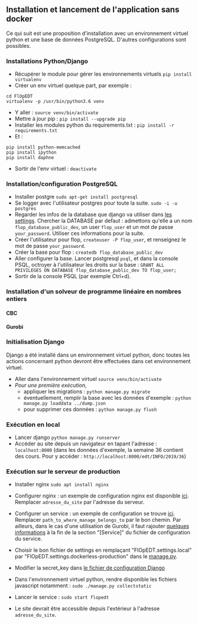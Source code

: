 ## Installation et lancement de l'application sans docker

Ce qui suit est une proposition d'installation avec un environnement
virtuel python et une base de données PostgreSQL. D'autres
configurations sont possibles.

### Installations Python/Django

- Récupérer le module pour gérer les environnements virtuels
```pip install virtualenv```
- Créer un env virtuel quelque part, par exemple :
```
cd FlOpEDT
virtualenv -p /usr/bin/python3.6 venv
```
- Y aller :
```source venv/bin/activate```
- Mettre à jour pip :
```pip install --upgrade pip```
- Installer les modules python du requirements.txt :
```pip install -r requirements.txt```
- Et :
```
pip install python-memcached
pip install ipython
pip install daphne
```
- Sortir de l'env virtuel :
```deactivate```


### Installation/configuration PostgreSQL 

- Installer postgre
`sudo apt-get install postgresql`
- Se logger avec l'utilisateur postgres pour toute la suite.
`sudo -i -u postgres`
- Regarder les infos de la database que django va utiliser dans [les
settings](https://framagit.org/flopedt/FlOpEDT/blob/dev/FlOpEDT/FlOpEDT/settings/local.py). Chercher
la DATABASE par defaut : admettons qu'elle a un nom `flop_database_public_dev`, un user
`flop_user` et un mot de passe `your_password`. Utiliser ces informations pour la
suite.
- Créer l'utilisateur pour flop,
`createuser -P flop_user`,
et renseignez le mot de passe `your_password`.
- Créer la base pour flop :
`createdb flop_database_public_dev`
- Aller configurer la base. Lancer postgresql
`psql`,
et dans la console PSQL, octroyer à l'utilisateur les droits sur la base :
`GRANT ALL PRIVILEGES ON DATABASE flop_database_public_dev TO flop_user;`
- Sortir de la console PSQL (par exemple Ctrl+d).

### Installation d'un solveur de programme linéaire en nombres entiers

#### CBC

#### Gurobi


### Initialisation Django

Django a été installé dans un environnement virtuel python, donc
toutes les actions concernant python devront être effectuées dans cet
environnement virtuel.

- Aller dans l'environnement virtuel
`source venv/bin/activate`
- *Pour une première exécution*, 
  - appliquer les migrations :
    `python manage.py migrate`
  - éventuellement, remplir la base avec les données d'exemple :
    `python manage.py loaddata ../dump.json`
  - pour supprimer ces données :
    `python manage.py flush`

### Exécution en local

- Lancer django
`python manage.py runserver`
- Accéder au site depuis un navigateur en tapant l'adresse :
`localhost:8000`
(dans les données d'exemple, la semaine 36 contient des cours. Pour y accéder :
`http://localhost:8000/edt/INFO/2019/36`)

### Exécution sur le serveur de production

- Installer nginx
`sudo apt install nginx`

- Configurer nginx : un exemple de configuration nginx est disponible
[ici](./edt-info.conf).
Remplacer `adresse_du_site` par l'adresse du serveur.

- Configurer un service : un exemple de configuration se trouve
[ici](./flopedt.service).
Remplacer `path_to_where_manage_belongs_to` par le bon chemin.
Par ailleurs, dans le cas d'une utilisation de Gurobi, il faut rajouter [quelques
informations](./flopedt.add)
à la fin de la section "[Service]" du fichier de configuration du service.

- Choisir le bon fichier de settings en remplaçant
  "FlOpEDT.settings.local" par
  "FlOpEDT.settings.dockerless-production" dans le [manage.py](../../manage.py).
- Modifier la secret_key dans [le fichier de configuration Django](../../FlOpEDT/settings/dockerless-production.py)

- Dans l'environnement virtuel python, rendre disponible les
  fichiers javascript notamment :
`sudo ./manage.py collectstatic`

- Lancer le service :
`sudo start flopedt`

- Le site devrait être accessible depuis l'extérieur à l'adresse
  `adresse_du_site`.
